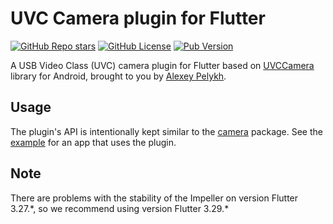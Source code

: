 # UVC Camera plugin for Flutter

[![GitHub Repo stars](https://img.shields.io/github/stars/alexey-pelykh/UVCCamera?style=flat&logo=github)](https://github.com/alexey-pelykh/UVCCamera)
[![GitHub License](https://img.shields.io/github/license/alexey-pelykh/UVCCamera)](./LICENSE)
[![Pub Version](https://img.shields.io/pub/v/uvccamera)](https://pub.dev/packages/uvccamera)

A USB Video Class (UVC) camera plugin for Flutter based on [UVCCamera](https://uvccamera.org) library for Android,
brought to you by [Alexey Pelykh](https://alexey-pelykh.com).

## Usage

The plugin's API is intentionally kept similar to the [camera](https://pub.dev/packages/camera) package. See the
[example](https://pub.dev/packages/uvccamera/example) for an app that uses the plugin.


## Note
There are problems with the stability of the Impeller on version Flutter 3.27.\*, so we recommend using version Flutter 3.29.\*

